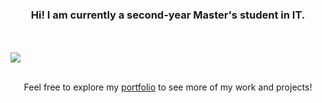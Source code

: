 <h3 align="center">
   Hi! I am currently a second-year Master's student in IT.
</h3>
</br></br>
   <a href="https://github-readme-stats-git-master-amaroke.vercel.app/api/top-langs/?username=Amaroke&layout=compact&hide_title=true&theme=transparent&langs_count=10&hide=tla,scss,Standard%20ML,Lex,Hack,Shell,QMake,Assembly,OCaml,Makefile,Prolog,Objective-C,Matlab&exclude_repo=ShareCount">
   <img align="center" src="https://github-readme-stats-git-master-amaroke.vercel.app/api/top-langs/?username=Amaroke&layout=compact&hide_title=true&theme=transparent&langs_count=10&hide=tla,scss,Standard%20ML,Lex,Hack,Shell,QMake,Assembly,OCaml,Makefile,Prolog,Objective-C,Matlab&exclude_repo=ShareCount" />
   </a>
</br></br>
<p align="center">
   Feel free to explore my <a href="https://amaroke.github.io/Portfolio">portfolio</a> to see more of my work and projects!
</p>
